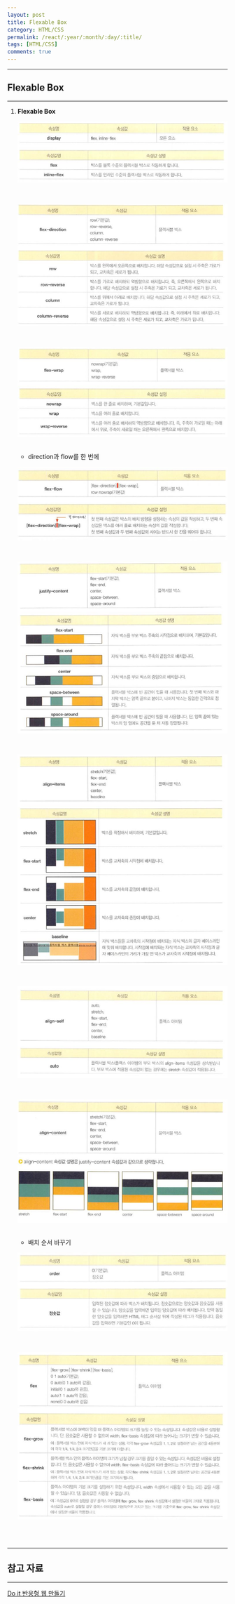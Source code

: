 ```yaml
---
layout: post
title: Flexable Box
category: HTML/CSS
permalink: /react/:year/:month/:day/:title/
tags: [HTML/CSS]
comments: true
---
```


---

## Flexable Box

---

1. **Flexable Box**

   ![display](/assets/post/html/2021-02-11-02.JPG)

   <br>

   ![방향](/assets/post/html/2021-02-11-03.JPG)

   <br>

   ![wrap](/assets/post/html/2021-02-11-04.JPG)

   <br>

   * direction과 flow를 한 번에

   ![flow](/assets/post/html/2021-02-11-05.JPG)

   <br>

   ![justify](/assets/post/html/2021-02-11-06.JPG)

   <br>

   ![align](/assets/post/html/2021-02-11-07.JPG)

   <br>

   ![self](/assets/post/html/2021-02-11-08.JPG)

   <br>

   ![content](/assets/post/html/2021-02-11-09.JPG)

   <br>

   * 배치 순서 바꾸기

   ![order](/assets/post/html/2021-02-11-10.JPG)

   <br>

   ![flex](/assets/post/html/2021-02-11-11.JPG)

<br>

<br>

---

## 참고 자료

---

[Do it 반응형 웹 만들기](http://easyspub.co.kr/20_Menu/BookView/A001/131)
